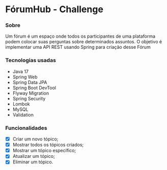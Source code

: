# FórumHub - Challenge

### Sobre
Um fórum é um espaço onde todos os participantes de uma plataforma podem colocar suas perguntas sobre determinados assuntos. O objetivo é implementar uma API REST usando Spring para criação desse Fórum

### Tecnologias usadas
- Java 17
- Spring Web
- Spring Data JPA
- Spring Boot DevTool
- Flyway Migration
- Spring Security
- Lombok
- MySQL
- Validation

### Funcionalidades
- [x] Criar um novo tópico;
- [x] Mostrar todos os tópicos criados;
- [x] Mostrar um tópico específico;
- [x] Atualizar um tópico;
- [x] Eliminar um tópico.
